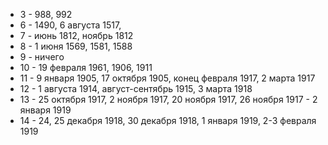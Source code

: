 - 3 - 988, 992
- 6 - 1490, 6 августа 1517, 
- 7 - июнь 1812, ноябрь 1812
- 8 - 1 июня 1569, 1581, 1588
- 9 - ничего
- 10 - 19 февраля 1961, 1906, 1911
- 11 - 9 января 1905, 17 октября 1905, конец февраля 1917, 2 марта 1917
- 12 - 1 августа 1914, август-сентябрь 1915, 3 марта 1918
- 13 - 25 октября 1917, 2 ноября 1917, 20 ноября 1917, 26 ноября 1917 - 2 января 1919
- 14 - 24, 25 декабря 1918, 30 декабря 1918, 1 января 1919, 2-3 февраля 1919
